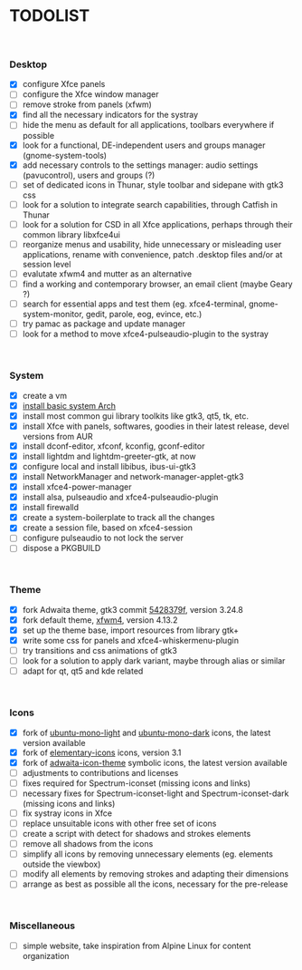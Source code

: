 # TODOLIST

 

### Desktop

- [x] configure Xfce panels
- [ ] configure the Xfce window manager
- [ ] remove stroke from panels (xfwm)
- [x] find all the necessary indicators for the systray
- [ ] hide the menu as default for all applications, toolbars everywhere if possible
- [x] look for a functional, DE-independent users and groups manager (gnome-system-tools)
- [x] add necessary controls to the settings manager: audio settings (pavucontrol), users and groups (?)
- [ ] set of dedicated icons in Thunar, style toolbar and sidepane with gtk3 css
- [ ] look for a solution to integrate search capabilities, through Catfish in Thunar
- [ ] look for a solution for CSD in all Xfce applications, perhaps through their common library libxfce4ui
- [ ] reorganize menus and usability, hide unnecessary or misleading user applications, rename with convenience, patch .desktop files and/or at session level
- [ ] evalutate xfwm4 and mutter as an alternative
- [ ] find a working and contemporary browser, an email client (maybe Geary ?)
- [ ] search for essential apps and test them (eg. xfce4-terminal, gnome-system-monitor, gedit, parole, eog, evince, etc.)
- [ ] try pamac as package and update manager
- [ ] look for a method to move xfce4-pulseaudio-plugin to the systray

 

### System

- [x] create a vm
- [x] [install basic system Arch](https://wiki.archlinux.org/index.php/Installation_guide)
- [x] install most common gui library toolkits like gtk3, qt5, tk, etc.
- [x] install Xfce with panels, softwares, goodies in their latest release, devel versions from AUR
- [x] install dconf-editor, xfconf, kconfig, gconf-editor
- [x] install lightdm and lightdm-greeter-gtk, at now
- [x] configure local and install libibus, ibus-ui-gtk3
- [x] install NetworkManager and network-manager-applet-gtk3
- [x] install xfce4-power-manager
- [x] install alsa, pulseaudio and xfce4-pulseaudio-plugin
- [x] install firewalld
- [x] create a system-boilerplate to track all the changes
- [x] create a session file, based on xfce4-session
- [ ] configure pulseaudio to not lock the server
- [ ] dispose a PKGBUILD

 

### Theme

- [x] fork Adwaita theme, gtk3 commit [5428379f](https://gitlab.gnome.org/GNOME/gtk/tree/5428379fad31f1637c920d97a3d0303f606bfb6e), version 3.24.8
- [x] fork default theme, [xfwm4](https://git.xfce.org/xfce/xfwm4/tree/?h=xfwm4-4.13.2), version 4.13.2
- [x] set up the theme base, import resources from library gtk+
- [x] write some css for panels and xfce4-whiskermenu-plugin
- [ ] try transitions and css animations of gtk3
- [ ] look for a solution to apply dark variant, maybe through alias or similar
- [ ] adapt for qt, qt5 and kde related

 

### Icons

- [x] fork of [ubuntu-mono-light](https://bazaar.launchpad.net/~ubuntu-art-pkg/ubuntu-themes/trunk/files/head:/ubuntu-mono-light/) and [ubuntu-mono-dark](https://bazaar.launchpad.net/~ubuntu-art-pkg/ubuntu-themes/trunk/files/head:/ubuntu-mono-dark/) icons, the latest version available
- [x] fork of [elementary-icons](https://launchpad.net/elementaryicons/3.x/3.1) icons, version 3.1
- [x] fork of [adwaita-icon-theme](https://github.com/GNOME/adwaita-icon-theme) symbolic icons, the latest version available
- [ ] adjustments to contributions and licenses
- [ ] fixes required for Spectrum-iconset (missing icons and links)
- [ ] necessary fixes for Spectrum-iconset-light and Spectrum-iconset-dark (missing icons and links)
- [ ] fix systray icons in Xfce
- [ ] replace unsuitable icons with other free set of icons
- [ ] create a script with detect for shadows and strokes elements
- [ ] remove all shadows from the icons
- [ ] simplify all icons by removing unnecessary elements (eg. elements outside the viewbox)
- [ ] modify all elements by removing strokes and adapting their dimensions
- [ ] arrange as best as possible all the icons, necessary for the pre-release

 

### Miscellaneous

- [ ] simple website, take inspiration from Alpine Linux for content organization

 
